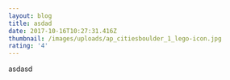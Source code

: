```yaml
---
layout: blog
title: asdad
date: 2017-10-16T10:27:31.416Z
thumbnail: /images/uploads/ap_citiesboulder_1_lego-icon.jpg
rating: '4'
---
```

asdasd

